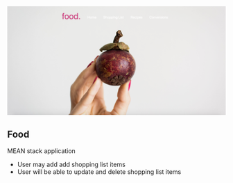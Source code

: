 ![Food Home Page](public/styles/images/food-home2.png)

## Food

MEAN stack application
* User may add add shopping list items
* User will be able to update and delete shopping list items
